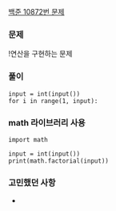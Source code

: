[백준 10872번 문제](https://www.acmicpc.net/problem/10872)

### 문제
!연산을 구현하는 문제

### 풀이
```
input = int(input())
for i in range(1, input):

```

### math 라이브러리 사용
```
import math

input = int(input())
print(math.factorial(input))
```

### 고민했던 사항
- 
